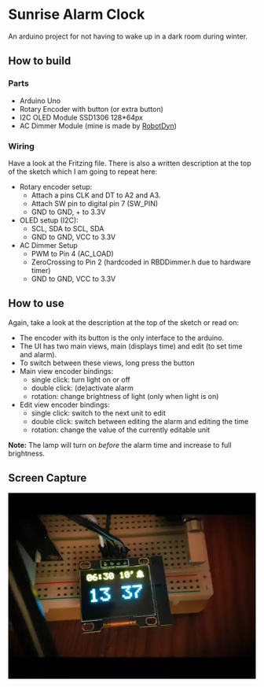 # Sunrise Alarm Clock
An arduino project for not having to wake up in a dark room during winter.

## How to build
### Parts
* Arduino Uno
* Rotary Encoder with button (or extra button)
* I2C OLED Module SSD1306 128*64px
* AC Dimmer Module (mine is made by [RobotDyn](https://robotdyn.com/ac-light-dimmer-module-1-channel-3-3v-5v-logic-ac-50-60hz-220v-110v.html))

### Wiring
Have a look at the Fritzing file. There is also a written description at the top of the sketch which I am going to repeat here:
* Rotary encoder setup:
  * Attach a pins CLK and DT to A2 and A3.
  * Attach SW pin to digital pin 7 (SW_PIN)
  * GND to GND, + to 3.3V
* OLED setup (I2C):
  * SCL, SDA to SCL, SDA
  * GND to GND, VCC to 3.3V
* AC Dimmer Setup
  * PWM to Pin 4 (AC_LOAD)
  * ZeroCrossing to Pin 2 (hardcoded in RBDDimmer.h due to hardware timer)
  * GND to GND, VCC to 3.3V

## How to use
Again, take a look at the description at the top of the sketch or read on:
* The encoder with its button is the only interface to the arduino.
* The UI has two main views, main (displays time) and edit (to set time and alarm). 
* To switch between these views, long press the button
* Main view encoder bindings:
  * single click: turn light on or off
  * double click: (de)activate alarm
  * rotation: change brightness of light (only when light is on)
* Edit view encoder bindings:
  * single click: switch to the next unit to edit
  * double click: switch between editing the alarm and editing the time
  * rotation: change the value of the currently editable unit

**Note:** The lamp will turn on _before_ the alarm time and increase to full brightness.

## Screen Capture
![A short gif showing the main view](ui.webp "The main view")